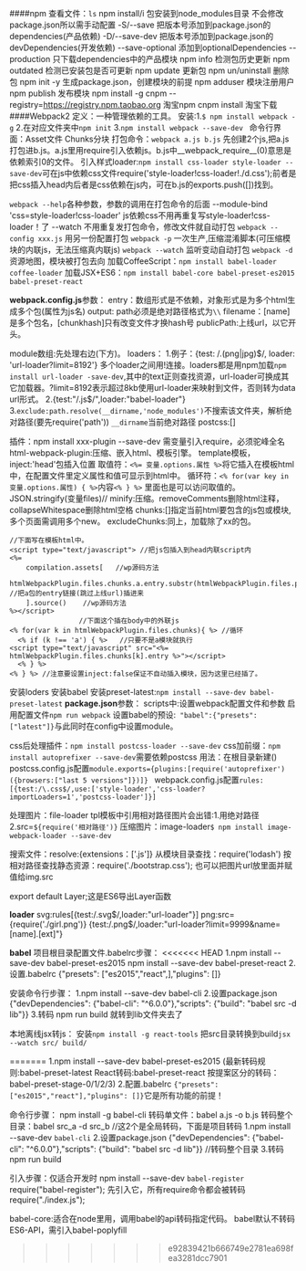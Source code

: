 ####npm
查看文件：`ls`
npm install/i 包安装到node_modules目录 不会修改package.json所以需手动配置
-S/--save 把版本号添加到package.json的dependencies(产品依赖)
-D/--save-dev 把版本号添加到package.json的devDependencies(开发依赖)
--save-optional 添加到optionalDependencies
--production 只下载dependencies中的产品模块
npm info 检测包历史更新
npm outdated 检测已安装包是否可更新
npm update 更新包
npm un/uninstall 删除包
npm init -y 生成package.json，创建模块的前提
npm adduser 模块注册用户
npm publish 发布模块
npm install -g cnpm --registry=https://registry.npm.taobao.org 淘宝npm
cnpm install 淘宝下载
####Webpack2
定义：一种管理依赖的工具。
安装:1.`$ npm install webpack -g` 2.在对应文件夹中`npm init` 3.`npm install webpack --save-dev `
命令行界面：Asset文件 Chunks分块
打包命令：`webpack a.js b.js` 先创建2个js,把a.js打包进b.js。a.js里用require引入依赖js。b.js中__webpack_require__(0)意思是依赖索引0的文件。
引入样式loader:`npm install css-loader style-loader --save-dev`可在js中依赖css文件require('style-loader!css-loader!./d.css');前者是把css插入head内后者是css依赖在js内，可在b.js的exports.push([])找到。


`webpack --help`各种参数，参数的调用在打包命令的后面
  --module-bind 'css=style-loader!css-loader' js依赖css不用再重复写style-loader!css-loader！了
  --watch 不用重复发打包命令，修改文件就自动打包
`webpack --config xxx.js` 用另一份配置打包
`webpack -p` 一次生产,压缩混淆脚本(可压缩模块的内联js，无法压缩真内联js)
`webpack --watch` 监听变动自动打包
`webpack -d`资源地图，模块被打包去向
加载CoffeeScript：`npm install babel-loader coffee-loader`
加载JSX+ES6：`npm install babel-core babel-preset-es2015 babel-preset-react`

**webpack.config.js**参数：
entry：数组形式是不依赖，对象形式是为多个html生成多个包(属性为js名)
output:
  path必须是绝对路径格式为`\\`
  filename：[name]是多个包名，[chunkhash]只有改变文件才换hash号
  publicPath:上线url，以它开头。

module数组:先处理右边(下方)。
  loaders：
     1.例子：{test: /\.(png|jpg)$/, loader: 'url-loader?limit=8192'}
     多个loader之间用!连接。loaders都是用npm加载`npm install url-loader -save-dev`,其中的text正则查找资源，url-loader可换成其它加载器。?limit=8192表示超过8kb使用url-loader来映射到文件，否则转为data url形式。
     2.{test:"/\.js$/",loader:"babel-loader"}
     3.`exclude:path.resolve(__dirname,'node_modules')`不搜索该文件夹，解析绝对路径(要先require('path')) `__dirname`当前绝对路径
  postcss:[]


插件：npm install xxx-plugin --save-dev 需变量引入require，必须驼峰全名
html-webpack-plugin:压缩、嵌入html、模板引擎。
  template模板，inject:'head'包插入位置
  取值符：`<%= 变量.options.属性 %>`将它插入在模板html中，在配置文件里定义属性和值可显示到html中。
  循环符：`<% for(var key in 变量.options.属性) { %>`内容`<% } %>` 里面也是可以访问取值的。JSON.stringify(变量files)//
  minify:压缩。removeComments删除html注释，collapseWhitespace删除html空格
  chunks:[]指定当前html要包含的js包或模块,多个页面需调用多个new。
  excludeChunks:同上，加载除了xx的包。
```
//下面写在模板html中。
<script type="text/javascript"> //把js包插入到head内联script内
<%= 
	compilation.assets[   //wp源码方法
	   htmlWebpackPlugin.files.chunks.a.entry.substr(htmlWebpackPlugin.files.publicPath.length) //把a包的entry链接(跳过上线url)插进来
	].source()    //wp源码方法
%></script>
                 //下面这个插在body中的外联js
<% for(var k in htmlWebpackPlugin.files.chunks){ %> //循环
  <% if (k !== 'a')	{ %>   //只要不是a模块就执行
<script type="text/javascript" src="<%= htmlWebpackPlugin.files.chunks[k].entry %>"></script>  
  <% } %>
<% } %> //注意要设置inject:false保证不自动插入模块，因为这里已经插了。
```
安装loders
安装babel
安装preset-latest:`npm install --save-dev babel-preset-latest`
**package.json**参数：
scripts中:设置webpack配置文件和参数
启用配置文件`npm run webpack`
设置babel的预设:` "babel":{"presets":["latest"]}`与此同时在config中设置module。



css后处理插件：`npm install postcss-loader --save-dev`
css加前缀：`npm install autoprefixer --save-dev`需要依赖postcss
用法：在根目录新建()
postcss.config.js配置`module.exports={plugins:[require('autoprefixer')({browsers:["last 5 versions"]})]} ` 
webpack.config.js配置`rules:[{test:/\.css$/,use:['style-loader','css-loader?importLoaders=1','postcss-loader']}]`

处理图片：file-loader
tpl模板中引用相对路径图片会出错:1.用绝对路径 2.src=`${require('相对路径')}`
压缩图片：image-loader`$ npm install image-webpack-loader --save-dev`

搜索文件：resolve:{extensions：['.js']}
从模块目录查找：require('lodash')
按相对路径查找静态资源：require('./bootstrap.css'); 也可以把图片url放里面并赋值给img.src


export default Layer;这是ES6导出Layer函数

**loader**
svg:rules[{test:/\.svg$/,loader:"url-loader"}]
png:src={require('./girl.png')} {test:/\.png$/,loader:"url-loader?limit=9999&name=[name].[ext]"}



**babel**
项目根目录配置文件.babelrc步骤：
<<<<<<< HEAD
1.npm install --save-dev babel-preset-es2015 npm install --save-dev babel-preset-react
2.设置.babelrc {"presets": ["es2015","react",],"plugins": []}

安装命令行步骤：
1.npm install --save-dev babel-cli
2.设置package.json {"devDependencies": {"babel-cli": "^6.0.0"},"scripts": {"build": "babel src -d lib"}}
3.转码 npm run build  就转到lib文件夹去了

本地离线jsx转js：
安装`npm install -g react-tools` 把src目录转换到build`jsx --watch src/ build/`



=======
1.npm install --save-dev babel-preset-es2015 
  (最新转码规则:babel-preset-latest React转码:babel-preset-react 按提案区分的转码：babel-preset-stage-0/1/2/3)
2.配置.babelrc `{"presets": ["es2015","react"],"plugins": []}`它是所有功能的前提！

命令行步骤：
npm install -g babel-cli
转码单文件：babel a.js -o b.js
转码整个目录：babel src_a -d src_b //这2个是全局转码，下面是项目转码
1.npm install --save-dev `babel-cli`
2.设置package.json {"devDependencies": {"babel-cli": "^6.0.0"},"scripts": {"build": "babel src -d lib"}}  //转码整个目录
3.转码 npm run build  

引入步骤：仅适合开发时
npm install --save-dev `babel-register`
require("babel-register"); 先引入它，所有require命令都会被转码
require("./index.js");

babel-core:适合在node里用，调用babel的api转码指定代码。
babel默认不转码ES6-API，需引入babel-poplyfill
>>>>>>> e92839421b666749e2781ea698fea3281dcc7901

